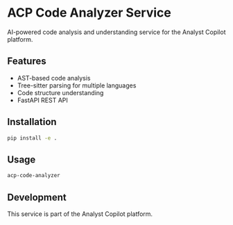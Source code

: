 # ACP Code Analyzer Service

AI-powered code analysis and understanding service for the Analyst Copilot platform.

## Features

- AST-based code analysis
- Tree-sitter parsing for multiple languages
- Code structure understanding
- FastAPI REST API

## Installation

```bash
pip install -e .
```

## Usage

```bash
acp-code-analyzer
```

## Development

This service is part of the Analyst Copilot platform.
